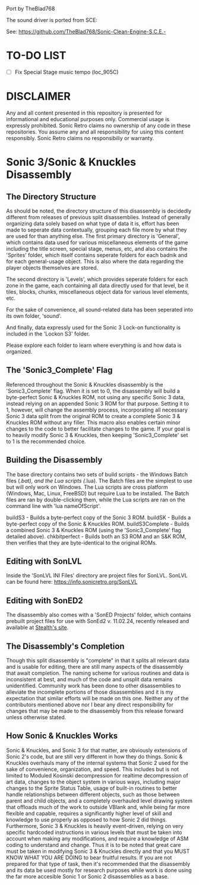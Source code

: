 Port by TheBlad768

The sound driver is ported from SCE:

See: https://github.com/TheBlad768/Sonic-Clean-Engine-S.C.E.-

# TO-DO LIST

- [ ] Fix Special Stage music tempo (loc_905C)

# DISCLAIMER

Any and all content presented in this repository is presented for informational and educational purposes only.
Commercial usage is expressly prohibited. Sonic Retro claims no ownership of any code in these repositories.
You assume any and all responsibility for using this content responsibly. Sonic Retro claims no responsibiliy or warranty.


# Sonic 3/Sonic & Knuckles Disassembly

## The Directory Structure

As should be noted, the directory structure of this disassembly is decidedly different from releases of previous split
disassemblies. Instead of generally organizing data solely based on what type of data it is, effort has been made to seperate
data contextually, grouping each file more by what they are used for than anything else. The first primary directory is 'General',
which contains data used for various miscellaneous elements of the game including the title screen, special stage, menus, etc, and
also contains the 'Sprites' folder, which itself contains seperate folders for each badnik and for each general-usage object.
This is also where the data regarding the player objects themselves are stored.

The second directory is 'Levels', which provides seperate folders for each zone in the game, each containing all data directly used
for that level, be it tiles, blocks, chunks, miscellaneous object data for various level elements, etc.

For the sake of convenience, all sound-related data has been seperated into its own folder, 'sound'.

And finally, data expressly used for the Sonic 3 Lock-on functionality is included in the 'Lockon S3' folder.

Please explore each folder to learn where everything is and how data is organized.


## The 'Sonic3_Complete' Flag

Referenced throughout the Sonic & Knuckles disassembly is the 'Sonic3_Complete' flag. When it is set to 0, the disassembly will build a
byte-perfect Sonic & Knuckles ROM, not using any specific Sonic 3 data, instead relying on an appended Sonic 3 ROM for that
purpose. Setting it to 1, however, will change the assembly process, incorporating all necessary Sonic 3 data split from the original
ROM to create a complete Sonic 3 & Knuckles ROM without any filler. This macro also enables certain minor changes to the code
to better facilitate changes to the game. If your goal is to heavily modify Sonic 3 & Knuckles, then keeping 'Sonic3_Complete' set to 1
is the recommended choice.


## Building the Disassembly

The base directory contains two sets of build scripts - the Windows Batch files (*.bat), and the Lua scripts (*.lua).
The Batch files are the simplest to use but will only work on Windows. The Lua scripts are cross platform (Windows, Mac, Linux,
FreeBSD) but require Lua to be installed. The Batch files are ran by double-clicking them, while the Lua scripts are ran on the
command line with 'lua nameOfScript'.

buildS3         - Builds a byte-perfect copy of the Sonic 3 ROM.
buildSK         - Builds a byte-perfect copy of the Sonic & Knuckles ROM.
buildS3Complete - Builds a combined Sonic 3 & Knuckles ROM (using the 'Sonic3_Complete' flag detailed above).
chkbitperfect   - Builds both an S3 ROM and an S&K ROM, then verifies that they are byte-identical to the original ROMs.


## Editing with SonLVL

Inside the 'SonLVL INI Files' directory are project files for SonLVL. SonLVL can be found here: https://info.sonicretro.org/SonLVL


## Editing with SonED2

The disassembly also comes with a 'SonED Projects' folder, which contains prebuilt project files for use with SonEd2 v. 11.02.24,
recently released and available at [Stealth's site](https://www.headcannon.com/hchc/SonED/).


## The Disassembly's Completion

Though this split disassembly is "complete" in that it splits all relevant data and is usable for editing, there are still many
aspects of the disassembly that await completion. The naming scheme for various routines and data is inconsistent at best, and much
of the code and unsplit data remains unidentified. Community work has been done to other disassemblies to alleviate the incomplete
portions of those disassemblies and it is my expectation that similar efforts will be made on this one. Neither any of the
contributors mentioned above nor I bear any direct responsibility for changes that may be made to the disassembly from this 
release forward unless otherwise stated.


## How Sonic & Knuckles Works

Sonic & Knuckles, and Sonic 3 for that matter, are obviously extensions of Sonic 2's code, but are still very different in how
they do things. Sonic & Knuckles overhauls many of the internal systems that Sonic 2 used for the sake of convenience,
organization, and speed. This includes but is not limited to Moduled Kosinski decompression for realtime decompression of
art data, changes to the object system in various ways, including major changes to the Sprite Status Table, usage of built-in
routines to better handle relationships between different objects, such as those between parent and child objects, and a completely
overhauled level drawing system that offloads much of the work to outside VBlank and, while being far more flexible and capable,
requires a significantly higher level of skill and knowledge to use properly as opposed to how Sonic 2 did things. Furthermore,
Sonic 3 & Knuckles is heavily event-driven, relying on very specific hardcoded instructions in various levels that must be taken
into account when making any modifications, and require a knowledge of ASM coding to understand and change. Thus it is to be noted
that great care must be taken in modifying Sonic 3 & Knuckles directly and that you MUST KNOW WHAT YOU ARE DOING to bear fruitful
results. If you are not prepared for that type of task, then it's recommended that the disassembly and its data be used mostly
for research purposes while work is done using the far more accesible Sonic 1 or Sonic 2 disassemblies as a base.
